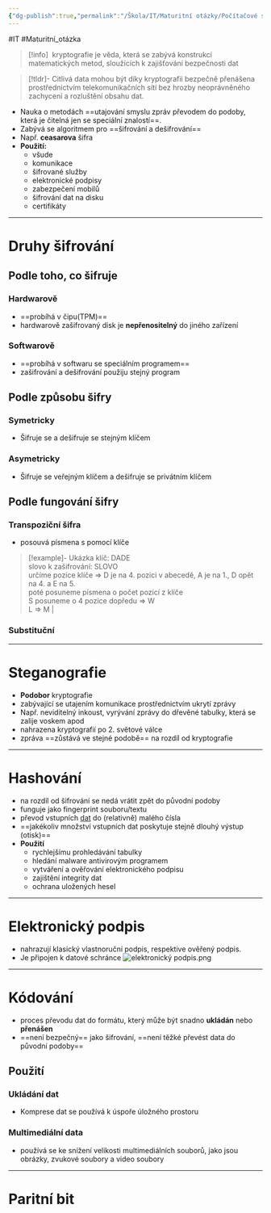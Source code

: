 ```yaml
---
{"dg-publish":true,"permalink":"/Škola/IT/Maturitní otázky/Počítačové sítě a kybernetika/Kryptografie/","created":"2024-03-25T18:22:28.039+01:00","updated":"2024-03-25T16:16:31.622+01:00"}
---
```


#IT #Maturitní_otázka

> [!info] 
>  kryptografie je věda, která se zabývá konstrukcí matematických metod, sloužících k zajišťování bezpečnosti dat

> [!tldr]-
> Citlivá data mohou být díky kryptografii bezpečně přenášena prostřednictvím telekomunikačních sítí bez hrozby neoprávněného zachycení a rozluštění obsahu dat.
> 

- Nauka o metodách ==utajování smyslu zpráv převodem do podoby, která je čitelná jen se speciální znalostí==.
- Zabývá se algoritmem pro ==šifrování a dešifrování==
- Např. **ceasarova** šifra
- **Použití:**
	- všude
	- komunikace
	- šifrované služby
	- elektronické podpisy
	- zabezpečení mobilů
	- šifrování dat na disku
	- certifikáty
___
# Druhy šifrování
## Podle toho, co šifruje
### Hardwarově
- ==probíhá v čipu(TPM)==
- hardwarově zašifrovaný disk je **nepřenositelný** do jiného zařízení
### Softwarově
- ==probíhá v softwaru se speciálním programem==
- zašifrování a dešifrování použiju stejný program
## Podle způsobu šifry
### Symetricky
- Šifruje se a dešifruje se stejným klíčem
### Asymetricky
- Šifruje se veřejným klíčem a dešifruje se privátním klíčem
## Podle fungování šifry
### Transpoziční šifra
- posouvá písmena s pomocí klíče
> [!example]- Ukázka
> klíč: DADE  
slovo k zašifrování: SLOVO  
určíme pozice klíče => D je na 4. pozici v abecedě, A je na 1., D opět na 4. a E na 5.  
poté posuneme písmena o počet pozicí z klíče  
S posuneme o 4 pozice dopředu => W  
L => M |
### Substituční

___
# Steganografie
- **Podobor** kryptografie
- zabývající se utajením komunikace prostřednictvím ukrytí zprávy
- Např. neviditelný inkoust, vyrývání zprávy do dřevěné tabulky, která se zalije voskem apod
- nahrazena kryptografií po 2. světové válce
- zpráva ==zůstává ve stejné podobě== na rozdíl od kryptografie

___
# Hashování
- na rozdíl od šifrování se nedá vrátit zpět do původní podoby
- funguje jako fingerprint souboru/textu
- převod vstupních [dat](Data.md) do (relativně) malého čísla
- ==jakékoliv množství vstupních dat poskytuje stejně dlouhý výstup (otisk)==
- **Použití**
	- rychlejšímu prohledávání tabulky
	- hledání malware antivirovým programem
	- vytváření a ověřování elektronického podpisu
	- zajištění integrity dat
	- ochrana uložených hesel

___
# Elektronický podpis
- nahrazují klasický vlastnoruční podpis, respektive ověřený podpis. 
- Je připojen k datové schránce
![elektronický podpis.png](/img/user/Images/elektronick%C3%BD%20podpis.png)

___
# Kódování
- proces převodu dat do formátu, který může být snadno **ukládán** nebo **přenášen**
- ==není bezpečný== jako šifrování, ==není těžké převést data do původní podoby==
## Použití
### Ukládání dat 
- Komprese dat se používá k úspoře úložného prostoru
### Multimediální data
- používá se ke snížení velikosti multimediálních souborů, jako jsou obrázky, zvukové soubory a video soubory

___
# Paritní bit